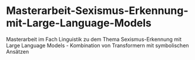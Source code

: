 # Masterarbeit-Sexismus-Erkennung-mit-Large-Language-Models
Masterarbeit im Fach Linguistik zu dem Thema Sexismus-Erkennung mit Large Language Models - Kombination von Transformern mit symbolischen Ansätzen
